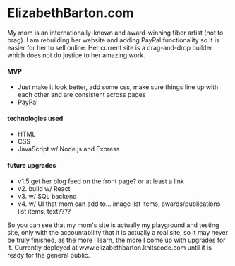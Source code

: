 <h1>ElizabethBarton.com</h1>
<p>My mom is an internationally-known and award-winning fiber artist (not to brag). I am rebuilding her website and adding PayPal functionality so it is easier for her to sell online. Her current site is a drag-and-drop builder which does not do justice to her amazing work. </p>

<h4>MVP</h4>
  <ul>
    <li>Just make it look better, add some css, make sure things line up with each other and are consistent across pages</li>
    <li>PayPal</li>
  </ul>
<h4>technologies used</h4>
  <ul>
    <li>HTML</li>
    <li>CSS</li>
    <li>JavaScript w/ Node.js and Express</li>
  </ul>
  
<h4>future upgrades</h4>
  <ul>
    <li>v1.5 get her blog feed on the front page? or at least a link</li>
  <li>v2. build w/ React </li>
  <li>v3. w/ SQL backend </li>
  <li>v4. w/ UI that mom can add to... image list items, awards/publications list items, text????</li>
  </ul>
  <p>So you can see that my mom's site is actually my playground and testing site, only with the accountability that it is actually a real site, so it may never be truly finished, as the more I learn, the more I come up with upgrades for it. Currently deployed at www.elizabethbarton.knitscode.com until it is ready for the general public.</p>
